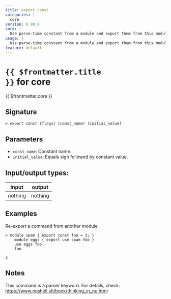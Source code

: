 ```yaml
---
title: export const
categories: |
  core
version: 0.90.0
core: |
  Use parse-time constant from a module and export them from this module.
usage: |
  Use parse-time constant from a module and export them from this module.
feature: default
---
```

<!-- This file is automatically generated. Please edit the command in https://github.com/nushell/nushell instead. -->

# <code>{{ $frontmatter.title }}</code> for core

<div class='command-title'>{{ $frontmatter.core }}</div>

## Signature

```> export const {flags} (const_name) (initial_value)```

## Parameters

 -  `const_name`: Constant name.
 -  `initial_value`: Equals sign followed by constant value.


## Input/output types:

| input   | output  |
| ------- | ------- |
| nothing | nothing |

## Examples

Re-export a command from another module
```nu
> module spam { export const foo = 3; }
    module eggs { export use spam foo }
    use eggs foo
    foo

3
```

## Notes
This command is a parser keyword. For details, check:
  https://www.nushell.sh/book/thinking_in_nu.html